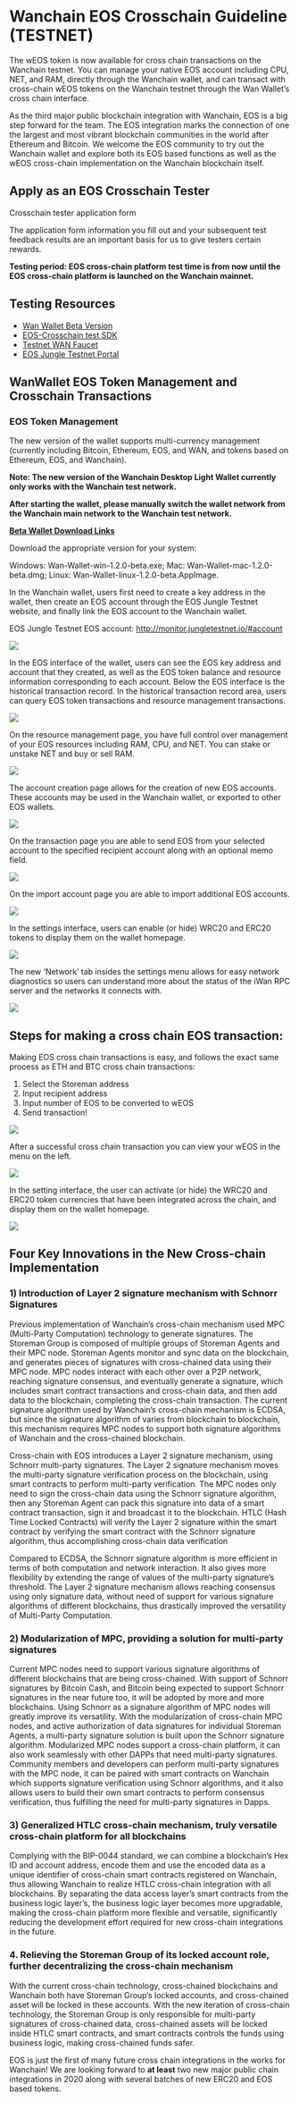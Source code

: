 # Wanchain EOS Crosschain Guideline (TESTNET)

The wEOS token is now available for cross chain transactions on the Wanchain testnet. You can manage your native EOS account including CPU, NET, and RAM, directly through the Wanchain wallet, and can transact with cross-chain wEOS tokens on the Wanchain testnet through the Wan Wallet’s cross chain interface.

As the third major public blockchain integration with Wanchain, EOS is a big step forward for the team. The EOS integration marks the connection of one the largest and most vibrant blockchain communities in the world after Ethereum and Bitcoin. We welcome the EOS community to try out the Wanchain wallet and explore both its EOS based functions as well as the wEOS cross-chain implementation on the Wanchain blockchain itself.

## Apply as an EOS Crosschain Tester

Crosschain tester application form

The application form information you fill out and your subsequent test feedback results are an important basis for us to give testers certain rewards.

**Testing period: EOS cross-chain platform test time is from now until the EOS cross-chain platform is launched on the Wanchain mainnet.** 

## Testing Resources

- [Wan Wallet Beta Version](https://github.com/wanchain/wan-wallet-desktop/releases/tag/v1.2.0-beta)
- [EOS-Crosschain test SDK](https://github.com/wanchain/wanchain-js-sdk/tree/eos-cross)
- [Testnet WAN Faucet](http://54.201.62.90/)
- [EOS Jungle Testnet Portal](http://monitor.jungletestnet.io/)

## WanWallet EOS Token Management and Crosschain Transactions

### EOS Token Management

The new version of the wallet supports multi-currency management (currently including Bitcoin, Ethereum, EOS, and WAN, and tokens based on Ethereum, EOS, and Wanchain).

**Note: The new version of the Wanchain Desktop Light Wallet currently only works with the Wanchain test network.**

**After starting the wallet, please manually switch the wallet network from the Wanchain main network to the Wanchain test network.**

**[Beta Wallet Download Links]( https://github.com/wanchain/wan-wallet-desktop/releases/tag/v1.2.0-beta)**

Download the appropriate version for your system:

Windows: Wan-Wallet-win-1.2.0-beta.exe;
Mac: Wan-Wallet-mac-1.2.0-beta.dmg;
Linux: Wan-Wallet-linux-1.2.0-beta.AppImage.

In the Wanchain wallet, users first need to create a key address in the wallet, then create an EOS account through the EOS Jungle Testnet website, and finally link the EOS account to the Wanchain wallet.

EOS Jungle Testnet EOS account: http://monitor.jungletestnet.io/#account

![](https://www.wanchain.org/wp-content/uploads/2020/02/0102-01.png)

In the EOS interface of the wallet, users can see the EOS key address and account that they created, as well as the EOS token balance and resource information corresponding to each account. Below the EOS interface is the historical transaction record. In the historical transaction record area, users can query EOS token transactions and resource management transactions.

![](https://miro.medium.com/max/5664/1*b0lib87-23ZCE9EDqe13Yg.png)

On the resource management page, you have full control over management of your EOS resources including RAM, CPU, and NET. You can stake or unstake NET and buy or sell RAM.

![](https://miro.medium.com/max/2556/1*OYfdjCQV0GoRcpJ7kF08Hw.png)

The account creation page allows for the creation of new EOS accounts. These accounts may be used in the Wanchain wallet, or exported to other EOS wallets.

![](https://miro.medium.com/max/2564/1*lWw1PJXFyOclKodlUohX_g.png)

On the transaction page you are able to send EOS from your selected account to the specified recipient account along with an optional memo field.

![](https://miro.medium.com/max/2552/1*Y7btBGgqIKRMjnfAZHKi8w.png)

On the import account page you are able to import additional EOS accounts.

![](https://miro.medium.com/max/1568/1*Y8IDHgX0xkAHcLIhSsuCpA.png)

In the settings interface, users can enable (or hide) WRC20 and ERC20 tokens to display them on the wallet homepage.

![](https://miro.medium.com/max/4736/1*TwQ-Z8n4yEjeA1id24Tt0w.png)

The new ‘Network’ tab insides the settings menu allows for easy network diagnostics so users can understand more about the status of the iWan RPC server and the networks it connects with.

![](https://miro.medium.com/max/3088/1*BCfzdLC3FH9ODKygoUVw3g.png)

## Steps for making a cross chain EOS transaction:

Making EOS cross chain transactions is easy, and follows the exact same process as ETH and BTC cross chain transactions:

1. Select the Storeman address
2. Input recipient address
3. Input number of EOS to be converted to wEOS
4. Send transaction!

![](https://miro.medium.com/max/1604/1*t26pINHV9Vs3Z3ADblw9PA.png)

After a successful cross chain transaction you can view your wEOS in the menu on the left.

![](https://www.wanchain.org/wp-content/uploads/2020/02/0102-10.png)

In the setting interface, the user can activate (or hide) the WRC20 and ERC20 token currencies that have been integrated across the chain, and display them on the wallet homepage.

![](https://www.wanchain.org/wp-content/uploads/2020/02/0102-11.png)

## Four Key Innovations in the New Cross-chain Implementation

### 1) Introduction of Layer 2 signature mechanism with Schnorr Signatures

Previous implementation of Wanchain’s cross-chain mechanism used MPC (Multi-Party Computation) technology to generate signatures. The Storeman Group is composed of multiple groups of Storeman Agents and their MPC node. Storeman Agents monitor and sync data on the blockchain, and generates pieces of signatures with cross-chained data using their MPC node. MPC nodes interact with each other over a P2P network, reaching signature consensus, and eventually generate a signature, which includes smart contract transactions and cross-chain data, and then add data to the blockchain, completing the cross-chain transaction. The current signature algorithm used by Wanchain’s cross-chain mechanism is ECDSA, but since the signature algorithm of varies from blockchain to blockchain, this mechanism requires MPC nodes to support both signature algorithms of Wanchain and the cross-chained blockchain.

Cross-chain with EOS introduces a Layer 2 signature mechanism, using Schnorr multi-party signatures. The Layer 2 signature mechanism moves the multi-party signature verification process on the blockchain, using smart contracts to perform multi-party verification. The MPC nodes only need to sign the cross-chain data using the Schnorr signature algorithm, then any Storeman Agent can pack this signature into data of a smart contract transaction, sign it and broadcast it to the blockchain. HTLC (Hash Time Locked Contracts) will verify the Layer 2 signature within the smart contract by verifying the smart contract with the Schnorr signature algorithm, thus accomplishing cross-chain data verification

Compared to ECDSA, the Schnorr signature algorithm is more efficient in terms of both computation and network interaction. It also gives more flexibility by extending the range of values of the multi-party signature’s threshold. The Layer 2 signature mechanism allows reaching consensus using only signature data, without need of support for various signature algorithms of different blockchains, thus drastically improved the versatility of Multi-Party Computation.

### 2) Modularization of MPC, providing a solution for multi-party signatures

Current MPC nodes need to support various signature algorithms of different blockchains that are being cross-chained. With support of Schnorr signatures by Bitcoin Cash, and Bitcoin being expected to support Schnorr signatures in the near future too, it will be adopted by more and more blockchains. Using Schnorr as a signature algorithm of MPC nodes will greatly improve its versatility. With the modularization of cross-chain MPC nodes, and active authorization of data signatures for individual Storeman Agents, a multi-party signature solution is built upon the Schnorr signature algorithm. Modularized MPC nodes support a cross-chain platform, it can also work seamlessly with other DAPPs that need multi-party signatures. Community members and developers can perform multi-party signatures with the MPC node, it can be paired with smart contracts on Wanchain which supports signature verification using Schnorr algorithms, and it also allows users to build their own smart contracts to perform consensus verification, thus fulfilling the need for multi-party signatures in Dapps.

### 3) Generalized HTLC cross-chain mechanism, truly versatile cross-chain platform for all blockchains

Complying with the BIP-0044 standard, we can combine a blockchain’s Hex ID and account address, encode them and use the encoded data as a unique identifier of cross-chain smart contracts registered on Wanchain, thus allowing Wanchain to realize HTLC cross-chain integration with all blockchains. By separating the data access layer’s smart contracts from the business logic layer’s, the business logic layer becomes more upgradable, making the cross-chain platform more flexible and versatile, significantly reducing the development effort required for new cross-chain integrations in the future.

### 4. Relieving the Storeman Group of its locked account role, further decentralizing the cross-chain mechanism

With the current cross-chain technology, cross-chained blockchains and Wanchain both have Storeman Group’s locked accounts, and cross-chained asset will be locked in these accounts. With the new iteration of cross-chain technology, the Storeman Group is only responsible for multi-party signatures of cross-chained data, cross-chained assets will be locked inside HTLC smart contracts, and smart contracts controls the funds using business logic, making cross-chained funds safer.

EOS is just the first of many future cross chain integrations in the works for Wanchain! We are looking forward to **at least** two new major public chain integrations in 2020 along with several batches of new ERC20 and EOS based tokens.